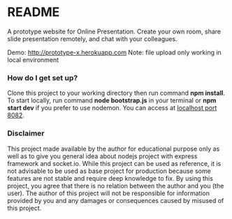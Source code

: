 # README #

A prototype website for Online Presentation. Create your own room, share slide presentation remotely, and chat with your colleagues.

Demo: http://prototype-x.herokuapp.com
Note: file upload only working in local environment

### How do I get set up? ###

Clone this project to your working directory then run command **npm install**. To start locally, run command **node bootstrap.js** in your terminal or **npm start dev** if you prefer to use nodemon. You can access at [localhost port 8082](http://localhost:8082).

### Disclaimer ###

This project made available by the author for educational purpose only as well as to give you general idea about nodejs project with express framework and socket.io. While this project can be used as reference, it is not advisable to be used as base project for production because some features are not stable and require deep knowledge to fix. By using this project, you agree that there is no relation between the author and you (the user). The author of this project will not be responsible for information provided by you and any damages or consequences caused by misused of this project.